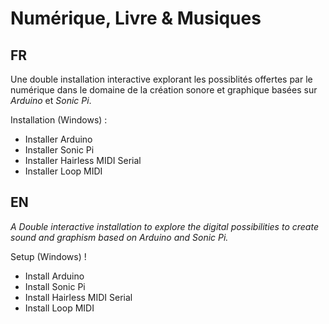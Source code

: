# Numérique, Livre & Musiques
## FR
Une double installation interactive explorant les possiblités offertes par le numérique dans le domaine de la création sonore et graphique basées sur *Arduino* et *Sonic Pi*. 

Installation (Windows) :
* Installer Arduino
* Installer Sonic Pi
* Installer Hairless MIDI Serial
* Installer Loop MIDI

## EN
*A Double interactive installation to explore the digital possibilities to create sound and graphism based on Arduino and Sonic Pi.*

Setup (Windows) !
* Install Arduino
* Install Sonic Pi
* Install Hairless MIDI Serial
* Install Loop MIDI
